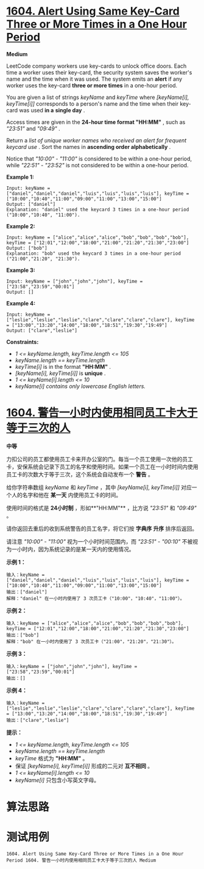 # [1604. Alert Using Same Key-Card Three or More Times in a One Hour Period][enTitle]

**Medium**

LeetCode company workers use key-cards to unlock office doors. Each time a worker uses their key-card, the security system saves the worker's name and the time when it was used. The system emits an **alert**  if any worker uses the key-card **three or more times**  in a one-hour period.

You are given a list of strings  *keyName*  and  *keyTime*  where  *[keyName[i], keyTime[i]]*  corresponds to a person's name and the time when their key-card was used **in a**  **single day** .

Access times are given in the **24-hour time format "HH:MM"** , such as  *"23:51"*  and  *"09:49"* .

Return a  *list of unique worker names who received an alert for frequent keycard use* . Sort the names in **ascending order alphabetically** .

Notice that  *"10:00"*  -  *"11:00"*  is considered to be within a one-hour period, while  *"22:51"*  -  *"23:52"*  is not considered to be within a one-hour period.



**Example 1:** 

```
Input: keyName = ["daniel","daniel","daniel","luis","luis","luis","luis"], keyTime = ["10:00","10:40","11:00","09:00","11:00","13:00","15:00"]
Output: ["daniel"]
Explanation: "daniel" used the keycard 3 times in a one-hour period ("10:00","10:40", "11:00").

```

**Example 2:** 

```
Input: keyName = ["alice","alice","alice","bob","bob","bob","bob"], keyTime = ["12:01","12:00","18:00","21:00","21:20","21:30","23:00"]
Output: ["bob"]
Explanation: "bob" used the keycard 3 times in a one-hour period ("21:00","21:20", "21:30").

```

**Example 3:** 

```
Input: keyName = ["john","john","john"], keyTime = ["23:58","23:59","00:01"]
Output: []

```

**Example 4:** 

```
Input: keyName = ["leslie","leslie","leslie","clare","clare","clare","clare"], keyTime = ["13:00","13:20","14:00","18:00","18:51","19:30","19:49"]
Output: ["clare","leslie"]

```



**Constraints:** 

-  *1 <= keyName.length, keyTime.length <= 105*  
-  *keyName.length == keyTime.length*  
-  *keyTime[i]*  is in the format **"HH:MM"** . 
-  *[keyName[i], keyTime[i]]*  is **unique** . 
-  *1 <= keyName[i].length <= 10*  
-  *keyName[i] contains only lowercase English letters.* 


# [1604. 警告一小时内使用相同员工卡大于等于三次的人][cnTitle]

**中等**

力扣公司的员工都使用员工卡来开办公室的门。每当一个员工使用一次他的员工卡，安保系统会记录下员工的名字和使用时间。如果一个员工在一小时时间内使用员工卡的次数大于等于三次，这个系统会自动发布一个 **警告**  。

给你字符串数组  *keyName*  和  *keyTime*  ，其中  *[keyName[i], keyTime[i]]*  对应一个人的名字和他在 **某一天**  内使用员工卡的时间。

使用时间的格式是 **24小时制**  ，形如**"HH:MM"**  ，比方说  *"23:51"*  和  *"09:49"*  。

请你返回去重后的收到系统警告的员工名字，将它们按 **字典序** **升序** 排序后返回。

请注意  *"10:00"*  -  *"11:00"*  视为一个小时时间范围内，而  *"23:51"*  -  *"00:10"*  不被视为一小时内，因为系统记录的是某一天内的使用情况。



**示例 1：** 

```
输入：keyName = ["daniel","daniel","daniel","luis","luis","luis","luis"], keyTime = ["10:00","10:40","11:00","09:00","11:00","13:00","15:00"]
输出：["daniel"]
解释："daniel" 在一小时内使用了 3 次员工卡（"10:00"，"10:40"，"11:00"）。

```

**示例 2：** 

```
输入：keyName = ["alice","alice","alice","bob","bob","bob","bob"], keyTime = ["12:01","12:00","18:00","21:00","21:20","21:30","23:00"]
输出：["bob"]
解释："bob" 在一小时内使用了 3 次员工卡（"21:00"，"21:20"，"21:30"）。

```

**示例 3：** 

```
输入：keyName = ["john","john","john"], keyTime = ["23:58","23:59","00:01"]
输出：[]

```

**示例 4：** 

```
输入：keyName = ["leslie","leslie","leslie","clare","clare","clare","clare"], keyTime = ["13:00","13:20","14:00","18:00","18:51","19:30","19:49"]
输出：["clare","leslie"]

```



**提示：** 

-  *1 <= keyName.length, keyTime.length <= 105*  
-  *keyName.length == keyTime.length*  
-  *keyTime*  格式为 **"HH:MM"** 。 
- 保证  *[keyName[i], keyTime[i]]*  形成的二元对 **互不相同** 。 
-  *1 <= keyName[i].length <= 10*  
-  *keyName[i]*  只包含小写英文字母。




# 算法思路

# 测试用例
```
1604. Alert Using Same Key-Card Three or More Times in a One Hour Period 1604. 警告一小时内使用相同员工卡大于等于三次的人 Medium
```

[enTitle]: https://leetcode.com/problems/alert-using-same-key-card-three-or-more-times-in-a-one-hour-period/
[cnTitle]: https://leetcode-cn.com/problems/alert-using-same-key-card-three-or-more-times-in-a-one-hour-period/
